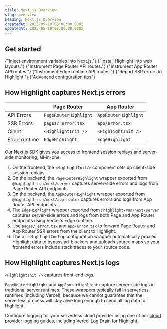 ```yaml
---
title: Next.js Overview
slug: overview
heading: Next.js Overview
createdAt: 2023-05-10T00:00:00.000Z
updatedAt: 2023-05-10T00:00:00.000Z
---
```


<EmbeddedVideo 
  src="https://www.youtube.com/embed/Dyoba16wE-o"
  title="Youtube Video Player"
  allow="accelerometer; clipboard-write; encrypted-media; gyroscope; picture-in-picture; web-share"
/>

## Get started

<DocsCardGroup>
  <DocsCard title="Environment" href="./2_environment.md">
    {"Inject environment variables into Next.js."}
  </DocsCard>
  <DocsCard title="Web Client" href="./3_client.md">
    {"Install Highlight into web layouts."}
  </DocsCard>
  <DocsCard title="Page Router API" href="./4_api-page-router.md">
    {"Instrument Page Router API routes."}
  </DocsCard>
  <DocsCard title="App Router API" href="./5_api-app-router.md">
    {"Instrument App Router API routes."}
  </DocsCard>
  <DocsCard title="Edge Runtime" href="./6_edge-runtime.md">
    {"Instrument Edge runtime API routes."}
  </DocsCard>
  <DocsCard title="SSR Error Handlers" href="./7_ssr-error-handlers.md">
    {"Report SSR errors to Highlight."}
  </DocsCard>
  <DocsCard title="Configuration" href="./8_configuration.md">
    {"Advanced configuration tips"}
  </DocsCard>
</DocsCardGroup>

## How Highlight captures Next.js errors

|              | Page Router           | App Router           |
|--------------|-----------------------|----------------------|
| API Errors   | `PageRouterHighlight` | `AppRouterHighlight` |
| SSR Errors   | `pages/_error.tsx`    | `app/error.tsx`      |
| Client       | `<HighlightInit />`   | `<HighlightInit />`  |
| Edge runtime | `EdgeHighlight`       | `EdgeHighlight`      |

Our Next.js SDK gives you access to frontend session replays and server-side monitoring,
all-in-one. 

1. On the frontend, the `<HighlightInit/>` component sets up client-side session replays.
2. On the backend, the `PageRouterHighlight` wrapper exported from `@highlight-run/next/server` captures server-side errors and logs from Page Router API endpoints.
3. On the backend, the `AppRouterHighlight` wrapper exported from `@highlight-run/next/app-router` captures errors and logs from App Router API endpoints.
3. The `EdgeHighlight` wrapper exported from `@highlight-run/next/server` captures server-side errors and logs from both Page and App Router endpoints using Vercel's Edge runtime.
4. Use `pages/_error.tsx` and `app/error.tsx` to forward Page Router and App Router SSR errors from the client to Highlight.
5. The `withHighlightConfig` configuration wrapper automatically proxies Highlight data to bypass ad-blockers and uploads source maps so your frontend errors include stack traces to your source code.

## How Highlight captures Next.js logs

`<HighlightInit />` captures front-end logs.

`PageRouterHighlight` and `AppRouterHighlight` capture server-side logs in traditional server runtimes. These wrappers typically fail in serverless runtimes (including Vercel), because we cannot guarantee that the serverless process will stay alive long enough to send all log data to Highlight.

Configure logging for your serverless cloud provider using one of our [cloud provider logging guides](https://www.highlight.io/docs/getting-started/backend-logging/hosting/overview), including [Vercel Log Drain for Highlight](https://vercel.com/integrations/highlight).


